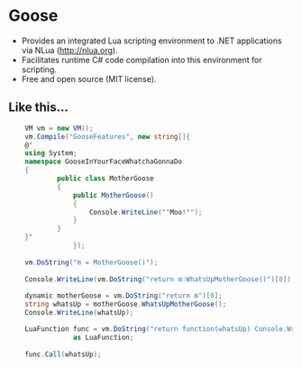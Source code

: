 Goose
=====
- Provides an integrated Lua scripting environment to .NET applications via NLua (http://nlua.org). 
- Facilitates runtime C# code compilation into this environment for scripting. 
- Free and open source (MIT license).


Like this...
---

```csharp
    VM vm = new VM();
    vm.Compile("GooseFeatures", new string[]{
    @"
    using System;
    namespace GooseInYourFaceWhatchaGonnaDo 
    {
            public class MotherGoose 
            { 
                public MotherGoose()
                {
                    Console.WriteLine(""Moo!"");
                }
            }    
    }" 
                });
    
    vm.DoString("m = MotherGoose()");
    
    Console.WriteLine(vm.DoString("return m:WhatsUpMotherGoose()")[0]);
    
    dynamic motherGoose = vm.DoString("return m")[0];
    string whatsUp = motherGoose.WhatsUpMotherGoose();
    Console.WriteLine(whatsUp);

    LuaFunction func = vm.DoString("return function(whatsUp) Console.WriteLine(whatsUp) end")[0] 
                as LuaFunction;
                
    func.Call(whatsUp);
```

